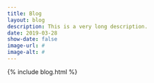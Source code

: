 ```yaml
---
title: Blog
layout: blog
description: This is a very long description.
date: 2019-03-28
show-date: false
image-url: #
image-alt: #
---
```

{% include blog.html %}

